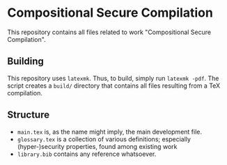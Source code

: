 
# Compositional Secure Compilation

This repository contains all files related to work "Compositional Secure Compilation".

## Building

This repository uses `latexmk`.
Thus, to build, simply run `latexmk -pdf`.
The script creates a `build/` directory that contains all files resulting from a TeX compilation.

## Structure

- `main.tex` is, as the name might imply, the main development file.
- `glossary.tex` is a collection of various definitions; especially (hyper-)security properties, found among existing work
- `library.bib` contains any reference whatsoever.


